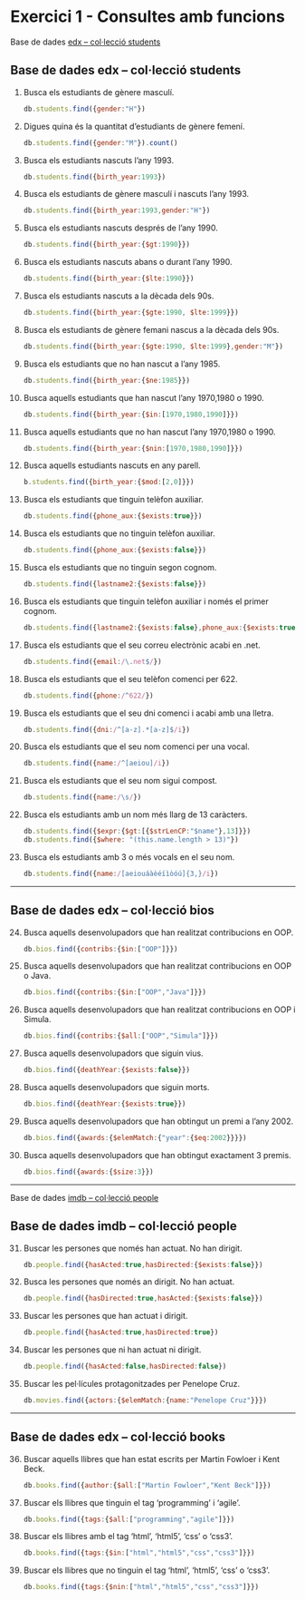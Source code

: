 # Exercici 1 - Consultes amb funcions

Base de dades [edx – col·lecció students](https://github.com/mahisumit/DAW-BaseDeDades/blob/main/4.%20Base%20de%20dades%20objecte%20relacionals%20(UF4)/DataBase/edx.zip)

## Base de dades edx – col·lecció students

1. Busca els estudiants de gènere masculí.
   ```js
   db.students.find({gender:"H"})
   ```
2. Digues quina és la quantitat d’estudiants de gènere femení.
   ```js
   db.students.find({gender:"M"}).count()
   ```
3. Busca els estudiants nascuts l’any 1993.
   ```js
   db.students.find({birth_year:1993})
   ```
4. Busca els estudiants de gènere masculí i nascuts l’any 1993.
   ```js
   db.students.find({birth_year:1993,gender:"H"})
   ```
5. Busca els estudiants nascuts després de l’any 1990.
   ```js
   db.students.find({birth_year:{$gt:1990}})
   ```
6. Busca els estudiants nascuts abans o durant l’any 1990.
   ```js
   db.students.find({birth_year:{$lte:1990}})
   ```
7. Busca els estudiants nascuts a la dècada dels 90s.
   ```js
   db.students.find({birth_year:{$gte:1990, $lte:1999}})
   ```
8.  Busca els estudiants de gènere femani nascus a la dècada dels 90s.
    ```js
    db.students.find({birth_year:{$gte:1990, $lte:1999},gender:"M"})
    ```
9.  Busca els estudiants que no han nascut a l’any 1985.
    ```js
    db.students.find({birth_year:{$ne:1985}})
    ```
10. Busca aquells estudiants que han nascut l’any 1970,1980 o 1990.
    ```js
    db.students.find({birth_year:{$in:[1970,1980,1990]}})
    ```
11. Busca aquells estudiants que no han nascut l’any 1970,1980 o 1990.
    ```js
    db.students.find({birth_year:{$nin:[1970,1980,1990]}})
    ```
12. Busca aquells estudiants nascuts en any parell.
    ```js
    b.students.find({birth_year:{$mod:[2,0]}})
    ```
13. Busca els estudiants que tinguin telèfon auxiliar.
    ```js
    db.students.find({phone_aux:{$exists:true}})
    ```
14. Busca els estudiants que no tinguin telèfon auxiliar.
    ```js
    db.students.find({phone_aux:{$exists:false}})
    ```
15. Busca els estudiants que no tinguin segon cognom.
    ```js
    db.students.find({lastname2:{$exists:false}})
    ```
16. Busca els estudiants que tinguin telèfon auxiliar i només el primer cognom.
    ```js
    db.students.find({lastname2:{$exists:false},phone_aux:{$exists:true}})
    ```
17. Busca els estudiants que el seu correu electrònic acabi en .net.
    ```js
    db.students.find({email:/\.net$/})
    ```
18. Busca els estudiants que el seu telèfon comenci per 622.
    ```js
    db.students.find({phone:/^622/})
    ```
19. Busca els estudiants que el seu dni comenci i acabi amb una lletra.
    ```js
    db.students.find({dni:/^[a-z].*[a-z]$/i})
    ```
20. Busca els estudiants que el seu nom comenci per una vocal.
    ```js
    db.students.find({name:/^[aeiou]/i})
    ```
21. Busca els estudiants que el seu nom sigui compost.
    ```js
    db.students.find({name:/\s/})
    ```
22. Busca els estudiants amb un nom més llarg de 13 caràcters.
    ```js
    db.students.find({$expr:{$gt:[{$strLenCP:"$name"},13]}})
    db.students.find({$where: "(this.name.length > 13)"})
    ```
23. Busca els estudiants amb 3 o més vocals en el seu nom.
    ```js
    db.students.find({name:/[aeiouáàèéíìòóú]{3,}/i})
    ```

***

## Base de dades edx – col·lecció bios

24. Busca aquells desenvolupadors que han realitzat contribucions en OOP.
    ```js
    db.bios.find({contribs:{$in:["OOP"]}})
    ```
25. Busca aquells desenvolupadors que han realitzat contribucions en OOP o Java.
    ```js
    db.bios.find({contribs:{$in:["OOP","Java"]}})
    ```
26. Busca aquells desenvolupadors que han realitzat contribucions en OOP i Simula.
    ```js
    db.bios.find({contribs:{$all:["OOP","Simula"]}})
    ```
27. Busca aquells desenvolupadors que siguin vius.
    ```js
    db.bios.find({deathYear:{$exists:false}})
    ```
28. Busca aquells desenvolupadors que siguin morts.
    ```js
    db.bios.find({deathYear:{$exists:true}})
    ```
29. Busca aquells desenvolupadors que han obtingut un premi a l’any 2002.
    ```js
    db.bios.find({awards:{$elemMatch:{"year":{$eq:2002}}}})
    ```
30. Busca aquells desenvolupadors que han obtingut exactament 3 premis.
    ```js
    db.bios.find({awards:{$size:3}})
    ```

***

Base de dades [imdb – col·lecció people]()
## Base de dades imdb – col·lecció people
31. Buscar les persones que només han actuat. No han dirigit.
    ```js
    db.people.find({hasActed:true,hasDirected:{$exists:false}})
    ```
32. Busca les persones que només an dirigit. No han actuat.
    ```js
    db.people.find({hasDirected:true,hasActed:{$exists:false}})
    ```
33. Buscar les persones que han actuat i dirigit.
    ```js
    db.people.find({hasActed:true,hasDirected:true})
    ```
34. Buscar les persones que ni han actuat ni dirigit.
    ```js
    db.people.find({hasActed:false,hasDirected:false})
    ```
35. Buscar les pel·lícules protagonitzades per Penelope Cruz.
    ```js
    db.movies.find({actors:{$elemMatch:{name:"Penelope Cruz"}}})
    ```

***

## Base de dades edx – col·lecció books
36. Buscar aquells llibres que han estat escrits per Martin Fowloer i Kent Beck.
    ```js
    db.books.find({author:{$all:["Martin Fowloer","Kent Beck"]}})
    ```
37. Buscar els llibres que tinguin el tag ‘programming’ i ‘agile’.
    ```js
    db.books.find({tags:{$all:["programming","agile"]}})
    ```
38. Buscar els llibres amb el tag ‘html’, ‘html5’, ‘css’ o ‘css3’.
    ```js
    db.books.find({tags:{$in:["html","html5","css","css3"]}})
    ```
39. Buscar els llibres que no tinguin el tag ‘html’, ‘html5’, ‘css’ o ‘css3’.
    ```js
    db.books.find({tags:{$nin:["html","html5","css","css3"]}})
    ```
